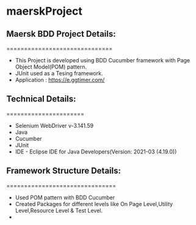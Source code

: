 # maerskProject
## Maersk BDD Project Details:
==============================
- This Project is developed using BDD Cucumber framework with Page Object Model(POM) pattern.
- JUnit used as a Tesing framework.
- Application : https://e.ggtimer.com/ 


## Technical Details:
======================
- Selenium WebDriver v-3.141.59
- Java
- Cucumber
- JUnit
- IDE - Eclipse IDE for Java Developers(Version: 2021-03 (4.19.0))

## Framework Structure Details:
===============================
- Used POM pattern with BDD Cucumber 
- Created Packages for different levels like On Page Level,Utility Level,Resource Level & Test Level.
- 
